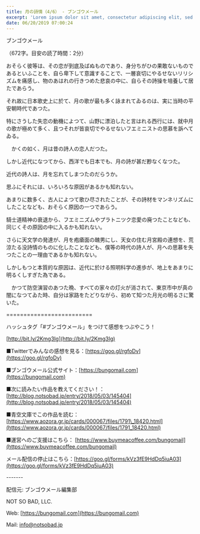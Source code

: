 ```yaml
---
title: 月の詩情（4/6） - ブンゴウメール
excerpt: 'Lorem ipsum dolor sit amet, consectetur adipiscing elit, sed do eiusmod tempor incididunt ut labore et dolore magna aliqua. Praesent elementum facilisis leo vel fringilla est ullamcorper eget. At imperdiet dui accumsan sit amet nulla facilisi morbi tempus.'
date: 06/20/2019 07:00:24
---
```


ブンゴウメール

（672字。目安の読了時間：2分）

おそらく彼等は、その恋が到底及ばぬものであり、身分ちがひの果敢ないものであるといふことを、自ら卑下して意識することで、一層哀切にやるせないリリシズムを痛感し、物のあはれの行きつめた悲哀の中に、自らその詩操を培養して居たであらう。

それ故に日本歌史上に於て、月の歌が最も多く詠まれてゐるのは、実に当時の平安朝時代であつた。

特にさうした失恋の動機によつて、山野に漂泊したと言はれる西行には、就中月の歌が極めて多く、且つそれが皆哀切でやるせないフエミニストの思慕を訴へてゐる。

　かくの如く、月は昔の詩人の恋人だつた。

しかし近代になつてから、西洋でも日本でも、月の詩が甚だ尠なくなつた。

近代の詩人は、月を忘れてしまつたのだらうか。

思ふにそれには、いろいろな原因があるかも知れない。

あまりに数多く、古人によつて歌ひ尽されたことが、その詩材をマンネリズムにしたことなども、おそらく原因の一つであらう。

騎士道精神の衰退から、フエミニズムやプラトニツク恋愛の廃つたことなども、同じくその原因の中に入るかも知れない。

さらに天文学の発達が、月を疱瘡面の醜男にし、天女の住む月宮殿の連想を、荒涼たる没詩情のものに化したことなども、僕等の時代の詩人が、月への思慕を失つたことの一理由であるかも知れない。

しかしもつと本質的な原因は、近代に於ける照明科学の進歩が、地上をあまりに明るくしすぎた為である。

　かつて防空演習のあつた晩、すべての家々の灯火が消されて、東京市中が真の闇になつてゐた時、自分は家路をたどりながら、初めて知つた月光の明るさに驚いた。

\=========================

ハッシュタグ「#ブンゴウメール」をつけて感想をつぶやこう！　

[http://bit.ly/2Kmg3Ig](http://bit.ly/2Kmg3Ig)

■Twitterでみんなの感想を見る：[https://goo.gl/rgfoDv](https://goo.gl/rgfoDv)

■ブンゴウメール公式サイト：[https://bungomail.com](https://bungomail.com)

■次に読みたい作品を教えてください！：[http://blog.notsobad.jp/entry/2018/05/03/145404](http://blog.notsobad.jp/entry/2018/05/03/145404)

■青空文庫でこの作品を読む：[https://www.aozora.gr.jp/cards/000067/files/1791\_18420.html](https://www.aozora.gr.jp/cards/000067/files/1791_18420.html)

■運営へのご支援はこちら： [https://www.buymeacoffee.com/bungomail](https://www.buymeacoffee.com/bungomail)

メール配信の停止はこちら：[https://goo.gl/forms/kVz3fE9HdDq5iuA03](https://goo.gl/forms/kVz3fE9HdDq5iuA03)

\-------

配信元: ブンゴウメール編集部

NOT SO BAD, LLC.

Web: [https://bungomail.com](https://bungomail.com)

Mail: info@notsobad.jp